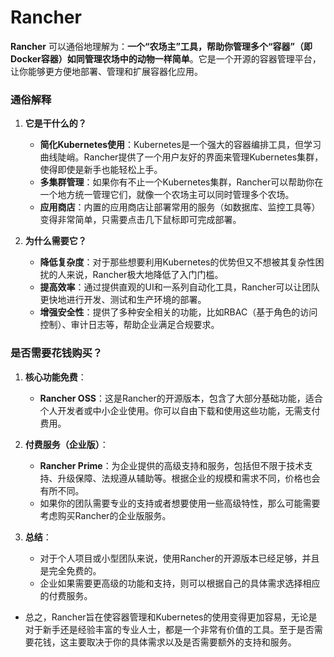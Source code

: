 # Rancher

**Rancher** 可以通俗地理解为：**一个“农场主”工具，帮助你管理多个“容器”（即Docker容器）如同管理农场中的动物一样简单**。它是一个开源的容器管理平台，让你能够更方便地部署、管理和扩展容器化应用。

### **通俗解释**

1. **它是干什么的？**
   - **简化Kubernetes使用**：Kubernetes是一个强大的容器编排工具，但学习曲线陡峭。Rancher提供了一个用户友好的界面来管理Kubernetes集群，使得即使是新手也能轻松上手。
   - **多集群管理**：如果你有不止一个Kubernetes集群，Rancher可以帮助你在一个地方统一管理它们，就像一个农场主可以同时管理多个农场。
   - **应用商店**：内置的应用商店让部署常用的服务（如数据库、监控工具等）变得非常简单，只需要点击几下鼠标即可完成部署。

2. **为什么需要它？**
   - **降低复杂度**：对于那些想要利用Kubernetes的优势但又不想被其复杂性困扰的人来说，Rancher极大地降低了入门门槛。
   - **提高效率**：通过提供直观的UI和一系列自动化工具，Rancher可以让团队更快地进行开发、测试和生产环境的部署。
   - **增强安全性**：提供了多种安全相关的功能，比如RBAC（基于角色的访问控制）、审计日志等，帮助企业满足合规要求。

### **是否需要花钱购买？**

1. **核心功能免费**：
   - **Rancher OSS**：这是Rancher的开源版本，包含了大部分基础功能，适合个人开发者或中小企业使用。你可以自由下载和使用这些功能，无需支付费用。
   
2. **付费服务（企业版）**：
   - **Rancher Prime**：为企业提供的高级支持和服务，包括但不限于技术支持、升级保障、法规遵从辅助等。根据企业的规模和需求不同，价格也会有所不同。
   - 如果你的团队需要专业的支持或者想要使用一些高级特性，那么可能需要考虑购买Rancher的企业版服务。

3. **总结**：
   - 对于个人项目或小型团队来说，使用Rancher的开源版本已经足够，并且是完全免费的。
   - 企业如果需要更高级的功能和支持，则可以根据自己的具体需求选择相应的付费服务。

- 总之，Rancher旨在使容器管理和Kubernetes的使用变得更加容易，无论是对于新手还是经验丰富的专业人士，都是一个非常有价值的工具。至于是否需要花钱，这主要取决于你的具体需求以及是否需要额外的支持和服务。